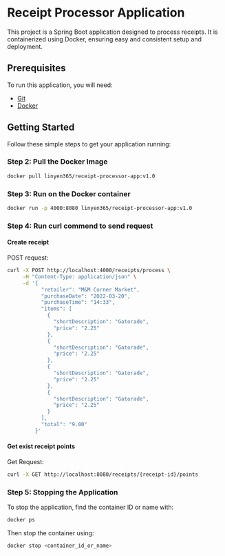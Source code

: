 #  Receipt Processor Application
This project is a Spring Boot application designed to process receipts. It is containerized using Docker, ensuring easy and consistent setup and deployment.

## Prerequisites

To run this application, you will need:

- [Git](https://git-scm.com/downloads)
- [Docker](https://www.docker.com/products/docker-desktop)

## Getting Started

Follow these simple steps to get your application running:

### Step 2: Pull the Docker Image

```bash
docker pull linyen365/receipt-processor-app:v1.0
```
### Step 3: Run on the Docker container

```bash
docker run -p 4000:8080 linyen365/receipt-processor-app:v1.0
```

### Step 4: Run curl commend to send request

#### Create receipt
POST request:

```bash
curl -X POST http://localhost:4000/receipts/process \
     -H "Content-Type: application/json" \
     -d '{
           "retailer": "M&M Corner Market",
           "purchaseDate": "2022-03-20",
           "purchaseTime": "14:33",
           "items": [
             {
               "shortDescription": "Gatorade",
               "price": "2.25"
             },
             {
               "shortDescription": "Gatorade",
               "price": "2.25"
             },
             {
               "shortDescription": "Gatorade",
               "price": "2.25"
             },
             {
               "shortDescription": "Gatorade",
               "price": "2.25"
             }
           ],
           "total": "9.00"
         }'
```
#### Get exist receipt points
Get Request:
```bash
curl -X GET http://localhost:8080/receipts/{receipt-id}/points
```

### Step 5: Stopping the Application

To stop the application, find the container ID or name with:
````bash
docker ps
````

Then stop the container using:
````bash
docker stop <container_id_or_name>
````

